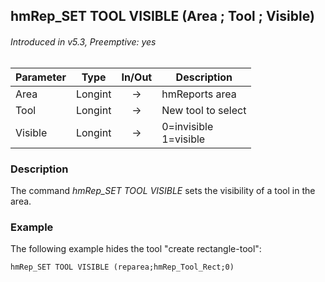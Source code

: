 ## hmRep_SET TOOL VISIBLE (Area ; Tool ; Visible)
###### Introduced in v5.3, Preemptive: yes

|Parameter|Type|In/Out|Description
|---|---|:---:|---
|Area|Longint|→|hmReports area
|Tool|Longint|→|New tool to select
|Visible|Longint|→|0=invisible <br />1=visible

### Description
The command *hmRep_SET TOOL VISIBLE* sets the visibility of a tool in the area.

### Example
The following example hides the tool "create rectangle-tool":

```4d
hmRep_SET TOOL VISIBLE (reparea;hmRep_Tool_Rect;0)
```
